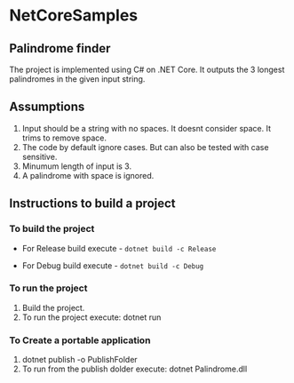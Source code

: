 # NetCoreSamples
## Palindrome finder ##

The project is implemented using C# on .NET Core.
It outputs the 3 longest palindromes in the given input string.

## Assumptions ##

1. Input should be a string with no spaces. It doesnt consider space. It trims to remove space.
2. The code by default ignore cases. But can also be tested with case sensitive.
3. Minumum length of input is 3.
4. A palindrome with space is ignored.

## Instructions to build a project ##
### To build the project ###

- For Release build execute - 
  `dotnet build -c Release`

- For Debug build execute -
  `dotnet build -c Debug`

### To run the project ###
1. Build the project.
2. To run the project execute:
   dotnet run

### To Create a portable application ###
1. dotnet publish -o PublishFolder
2. To run from the publish dolder execute:
   dotnet Palindrome.dll